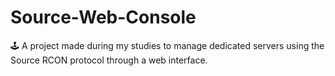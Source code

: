# Source-Web-Console
🕹️ A project made during my studies to manage dedicated servers using the Source RCON protocol through a web interface.
